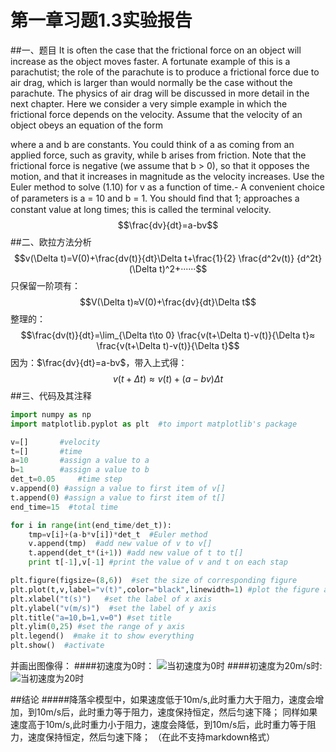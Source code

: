 # **第一章习题1.3实验报告** #
##一、题目
It is often the case that the frictional force on an object will increase as the object moves faster. A fortunate example of this is a parachutist; the role of the parachute is to produce a frictional force due to air drag, which is larger than would normally be the case without the parachute. The physics of air drag will be discussed in more detail in the next chapter. Here we consider a very simple example in which the frictional force depends on the velocity. Assume that the velocity of an object obeys an equation of the form


where a and b are constants. You could think of a as coming from an applied force, such as gravity, while b arises from friction. Note that the frictional force is negative (we assume that b > 0), so that it opposes the motion, and that it increases in magnitude as the velocity increases. Use the Euler method to solve (1.10) for v as a function of time.- A convenient choice of parameters is a = 10 and b = 1. You should ﬁnd that 1; approaches a constant value at long times; this is called the terminal velocity.
$$\frac{dv}{dt}=a-bv$$
##二、欧拉方法分析
$$v(\Delta t)=V(0)+\frac{dv(t)}{dt}\Delta t+\frac{1}{2} \frac{d^2v(t)} {d^2t}(\Delta t)^2+······$$
只保留一阶项有：
$$V(\Delta t)≈V(0)+\frac{dv}{dt}\Delta t$$整理的：
$$\frac{dv(t)}{dt}=\lim_{\Delta t\to 0} \frac{v(t+\Delta t)-v(t)}{\Delta t}≈ \frac{v(t+\Delta t)-v(t)}{\Delta t}$$
因为：$\frac{dv}{dt}=a-bv$，带入上式得：
$$v(t+\Delta t)≈v(t)+(a-bv)\Delta t$$
##三、代码及其注释
```python
import numpy as np
import matplotlib.pyplot as plt  #to import matplotlib's package

v=[]       #velocity
t=[]       #time
a=10       #assign a value to a
b=1        #assign a value to b
det_t=0.05     #time step
v.append(0) #assign a value to first item of v[]
t.append(0) #assign a value to first item of t[]
end_time=15  #total time

for i in range(int(end_time/det_t)):
    tmp=v[i]+(a-b*v[i])*det_t  #Euler method
    v.append(tmp)  #add new value of v to v[]
    t.append(det_t*(i+1)) #add new value of t to t[]
    print t[-1],v[-1] #print the value of v and t on each stap

plt.figure(figsize=(8,6))  #set the size of corresponding figure
plt.plot(t,v,label="v(t)",color="black",linewidth=1) #plot the figure and set label and color and linewidth of the figure
plt.xlabel("t(s)")   #set the label of x axis
plt.ylabel("v(m/s)")  #set the label of y axis
plt.title("a=10,b=1,v=0") #set title
plt.ylim(0,25) #set the range of y axis
plt.legend()  #make it to show everything
plt.show()  #activate
```
并画出图像得：
####初速度为0时：
![当初速度为0时](https://raw.githubusercontent.com/Memorieddd/computationalphysics_N2013301020059/master/chapter1/figure_1%28V%29%3D0%29.png)
####初速度为20m/s时:
![当初速度为20时](https://raw.githubusercontent.com/Memorieddd/computationalphysics_N2013301020059/master/chapter1/figure_2%28V0%3D20%29.png)

##结论
#####降落伞模型中，如果速度低于10m/s,此时重力大于阻力，速度会增加，到10m/s后，此时重力等于阻力，速度保持恒定，然后匀速下降；
同样如果速度高于10m/s,此时重力小于阻力，速度会降低，到10m/s后，此时重力等于阻力，速度保持恒定，然后匀速下降；
（在此不支持markdown格式）



